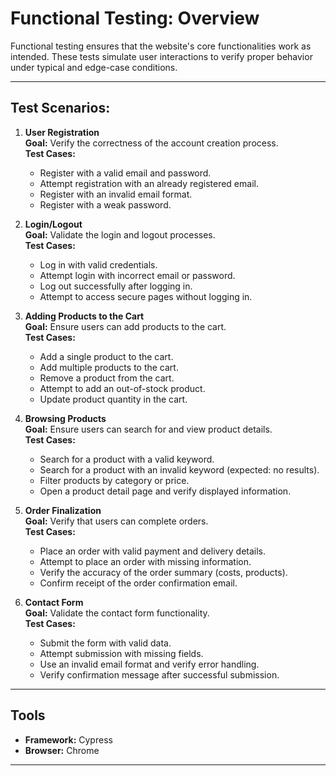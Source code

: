 # Functional Testing: Overview

Functional testing ensures that the website's core functionalities work as intended. These tests simulate user interactions to verify proper behavior under typical and edge-case conditions.

---

## Test Scenarios:

1. **User Registration**  
   **Goal:** Verify the correctness of the account creation process.  
   **Test Cases:**
   - Register with a valid email and password.
   - Attempt registration with an already registered email.
   - Register with an invalid email format.
   - Register with a weak password.

2. **Login/Logout**  
   **Goal:** Validate the login and logout processes.  
   **Test Cases:**
   - Log in with valid credentials.
   - Attempt login with incorrect email or password.
   - Log out successfully after logging in.
   - Attempt to access secure pages without logging in.

3. **Adding Products to the Cart**  
   **Goal:** Ensure users can add products to the cart.  
   **Test Cases:**
   - Add a single product to the cart.
   - Add multiple products to the cart.
   - Remove a product from the cart.
   - Attempt to add an out-of-stock product.
   - Update product quantity in the cart.

4. **Browsing Products**  
   **Goal:** Ensure users can search for and view product details.  
   **Test Cases:**
   - Search for a product with a valid keyword.
   - Search for a product with an invalid keyword (expected: no results).
   - Filter products by category or price.
   - Open a product detail page and verify displayed information.

5. **Order Finalization**  
   **Goal:** Verify that users can complete orders.  
   **Test Cases:**
   - Place an order with valid payment and delivery details.
   - Attempt to place an order with missing information.
   - Verify the accuracy of the order summary (costs, products).
   - Confirm receipt of the order confirmation email.

6. **Contact Form**  
   **Goal:** Validate the contact form functionality.  
   **Test Cases:**
   - Submit the form with valid data.
   - Attempt submission with missing fields.
   - Use an invalid email format and verify error handling.
   - Verify confirmation message after successful submission.

---

## Tools
- **Framework:** Cypress
- **Browser:** Chrome

---


